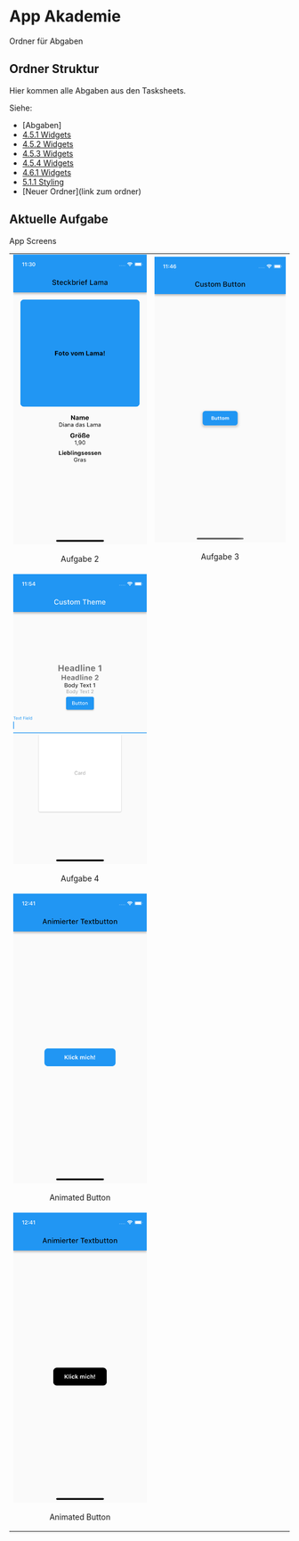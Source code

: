 # App Akademie

Ordner für Abgaben

## Ordner Struktur

Hier kommen alle Abgaben aus den Tasksheets.

Siehe:

- [Abgaben]
- [4.5.1 Widgets](https://github.com/markruzo/app_akademie/tree/main/lib/task_solutions/4_5_1)
- [4.5.2 Widgets](https://github.com/markruzo/app_akademie/tree/main/lib/task_solutions/4_5_2)
- [4.5.3 Widgets](https://github.com/markruzo/app_akademie/tree/main/lib/task_solutions/4_5_3)
- [4.5.4 Widgets](https://github.com/markruzo/app_akademie/tree/main/lib/task_solutions/4_5_4)
- [4.6.1 Widgets](https://github.com/markruzo/app_akademie/tree/main/lib/task_solutions/4_6_1)
- [5.1.1 Styling](https://github.com/markruzo/app_akademie/tree/main/lib/task_solutions/5_1_1_Styling)
- [Neuer Ordner](link zum ordner)

## Aktuelle Aufgabe

App Screens

<table>
  <tr>
    <td style="text-align: center;">
      <img src="lib/task_solutions/5_1_1_Styling/Simulator Screenshot - iPhone 13 mini - 2023-08-14 at 11.30.45.png" alt="Bild 1">
      <p>Aufgabe 2</p>
    </td>
    <td style="text-align: center;">
      <img src="lib/task_solutions/5_1_1_Styling/Simulator Screenshot - iPhone 13 mini - 2023-08-14 at 11.44.23.png" alt="Bild 2">
      <p>Aufgabe 3</p>
    </td>
  </tr>
  <tr>
    <td style="text-align: center;">
      <img src="lib/task_solutions/5_1_1_Styling/Simulator Screenshot - iPhone 13 mini - 2023-08-14 at 11.54.13.png" alt="Bild 4">
      <p>Aufgabe 4</p>
    </td>

 <tr>
    <td style="text-align: center;">
      <img src="lib/task_solutions/5_1_1_Styling/Simulator Screenshot - iPhone 13 mini - 2023-08-14 at 12.41.28.png" alt="Bild 4">
      <p>Animated Button</p>
    </td>
 </tr>
 <tr>
    <td style="text-align: center;">
      <img src="lib/task_solutions/5_1_1_Styling/Simulator Screenshot - iPhone 13 mini - 2023-08-14 at 12.41.30.png" alt="Bild 4">
      <p>Animated Button</p>
    </td>
 </tr>

</table>